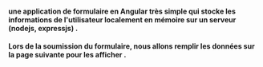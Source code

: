 #### une application de formulaire en Angular très simple qui stocke les informations de l'utilisateur localement en mémoire sur un serveur (nodejs, expressjs) .
#### Lors de la soumission du formulaire, nous allons remplir les données sur la page suivante pour les afficher .
